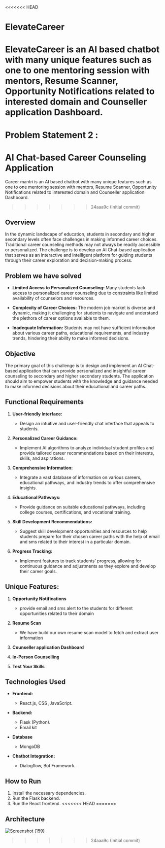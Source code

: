 <<<<<<< HEAD
# ElevateCareer
ElevateCareer is an AI based chatbot with many unique features such as one to one mentoring session with mentors, Resume Scanner, Opportunity Notifications related to interested domain and Counseller application Dashboard.
=======
# Problem Statement 2 :

# AI Chat-based Career Counseling Application

Career mantri is an AI based chatbot with many unique features such as one to one mentoring session with mentors, Resume Scanner, Opportunity Notifications related to interested domain and Counseller application Dashboard.
>>>>>>> 24aaa9c (Initial commit)

## Overview

In the dynamic landscape of education, students in secondary and higher secondary levels often face challenges in making informed career choices. Traditional career counseling methods may not always be readily accessible or personalized. The challenge is to develop an AI Chat-based application that serves as an interactive and intelligent platform for guiding students through their career exploration and decision-making process.

## Problem we have solved 

- **Limited Access to Personalized Counseling:** Many students lack access to personalized career counseling due to constraints like limited availability of counselors and resources.

- **Complexity of Career Choices:** The modern job market is diverse and dynamic, making it challenging for students to navigate and understand the plethora of career options available to them.

- **Inadequate Information:** Students may not have sufficient information about various career paths, educational requirements, and industry trends, hindering their ability to make informed decisions.

## Objective

The primary goal of this challenge is to design and implement an AI Chat-based application that can provide personalized and insightful career counseling to secondary and higher secondary students. The application should aim to empower students with the knowledge and guidance needed to make informed decisions about their educational and career paths.

## Functional Requirements

1. **User-friendly Interface:**
   - Design an intuitive and user-friendly chat interface that appeals to students.

2. **Personalized Career Guidance:**
   - Implement AI algorithms to analyze individual student profiles and provide tailored career recommendations based on their interests, skills, and aspirations.

3. **Comprehensive Information:**
   - Integrate a vast database of information on various careers, educational pathways, and industry trends to offer comprehensive insights.

4. **Educational Pathways:**
   - Provide guidance on suitable educational pathways, including college courses, certifications, and vocational training.

5. **Skill Development Recommendations:**
   - Suggest skill development opportunities and resources to help students prepare for their chosen career paths with the help of email and sms related to their interest in a particular domain.

6. **Progress Tracking:**
   - Implement features to track students' progress, allowing for continuous guidance and adjustments as they explore and develop their career goals.
  
## Unique Features:
1. **Opportunity Notifications**
   - provide email and sms alert to the students for different opportunities related to their domain
     
2. **Resume Scan**
   - We have build our own resume scan model to fetch and extract user information

3. **Counseller application Dashboard**
4. **In-Person Counselling**
5. **Test Your Skills**

## Technologies Used

- **Frontend:**
  - React.js, CSS ,JavaScript.

- **Backend:**
  - Flask (Python).
  - Email kit

- **Database**
  - MongoDB

- **Chatbot Integration:**
  - Dialogflow, Bot Framework.

## How to Run

1. Install the necessary dependencies.
2. Run the Flask backend.
3. Run the React frontend.
<<<<<<< HEAD
=======

## Architecture
![Screenshot (159)](https://github.com/DhananjayDogne/nit_b_chatbot_2/assets/120880974/968187f5-fb30-403c-a76d-3ff8a9859172)
>>>>>>> 24aaa9c (Initial commit)
